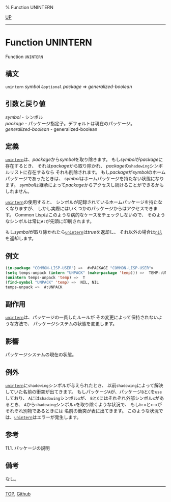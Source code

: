 % Function UNINTERN

[UP](11.2.html)  

---

# Function **UNINTERN**


Function `UNINTERN`


## 構文

`unintern` *symbol* `&optional` *package* => *generalized-boolean*


## 引数と戻り値

*symbol* - シンボル  
*package* - パッケージ指定子。デフォルトは現在のパッケージ。  
*generalized-boolean* - generalized-boolean


## 定義

[`unintern`](11.2.unintern.html)は、*package*から*symbol*を取り除きます。
もし*symbol*が*package*に存在するとき、
それは*package*から取り除かれ、
*package*の`shadowing`シンボルリストに存在するなら
それも削除されます。
もし*package*が*symbol*のホームパッケージであったときは、
*symbol*はホームパッケージを持たない状態になります。
*symbol*は継承によって*package*からアクセスし続けることができるかもしれません。

[`unintern`](11.2.unintern.html)の使用すると、
シンボルが記録されているホームパッケージを持たなくなりますが、
しかし実際にはいくつかのパッケージからはアクセスできます。
Common Lispはこのような病的なケースをチェックしないので、
そのようなシンボルは常に`#:`が先頭に印刷されます。

もし*symbol*が取り除かれたら[`unintern`](11.2.unintern.html)は*true*を返却し、
それ以外の場合は[`nil`](5.3.nil-variable.html)を返却します。


## 例文

```lisp
(in-package "COMMON-LISP-USER") =>  #<PACKAGE "COMMON-LISP-USER">
(setq temps-unpack (intern "UNPACK" (make-package 'temp))) =>  TEMP::UNPACK 
(unintern temps-unpack 'temp) =>  T
(find-symbol "UNPACK" 'temp) =>  NIL, NIL 
temps-unpack =>  #:UNPACK 
```


## 副作用

[`unintern`](11.2.unintern.html)は、パッケージの一貫したルールが
その変更によって保持されないような方法で、
パッケージシステムの状態を変更します。


## 影響

パッケージシステムの現在の状態。


## 例外

[`unintern`](11.2.unintern.html)に`shadowing`シンボルが与えられたとき、
以前`shadowing`によって解決していた名前の衝突が出てきます。
もしパッケージ`A`が、パッケージ`B`と`C`を`use`しており、
`A`には`shadowing`シンボル`x`が、
`B`と`C`にはそれぞれ外部シンボル`x`があるとき、
`A`から`shadowing`シンボル`x`を取り除くような状況で、
もし`b:x`と`c:x`がそれぞれ別物であるときには
名前の衝突が表に出てきます。
このような状況では、[`unintern`](11.2.unintern.html)はエラーが発生します。


## 参考

11.1. パッケージの説明


## 備考

なし。


---
[TOP](index.html),  [Github](https://github.com/nptcl/npt-japanese)

